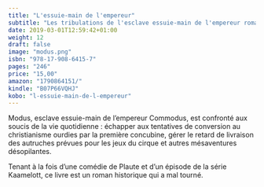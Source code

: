 ```yaml
---
title: "L'essuie-main de l'empereur"
subtitle: "Les tribulations de l'esclave essuie-main de l'empereur romain Commodus"
date: 2019-03-01T12:59:42+01:00
weight: 12
draft: false
image: "modus.png"
isbn: "978-17-908-6415-7"
pages: "246"
price: "15,00"
amazon: "1790864151/"
kindle: "B07P66VQHJ"
kobo: "l-essuie-main-de-l-empereur"
---
```


Modus, esclave essuie-main de l’empereur Commodus, est confronté aux soucis de la vie quotidienne : échapper aux tentatives de conversion au christianisme ourdies par la première concubine, gérer le retard de livraison des autruches prévues pour les jeux du cirque et autres mésaventures désopilantes.

Tenant à la fois d’une comédie de Plaute et d’un épisode de la série Kaamelott, ce livre est un roman historique qui a mal tourné.
